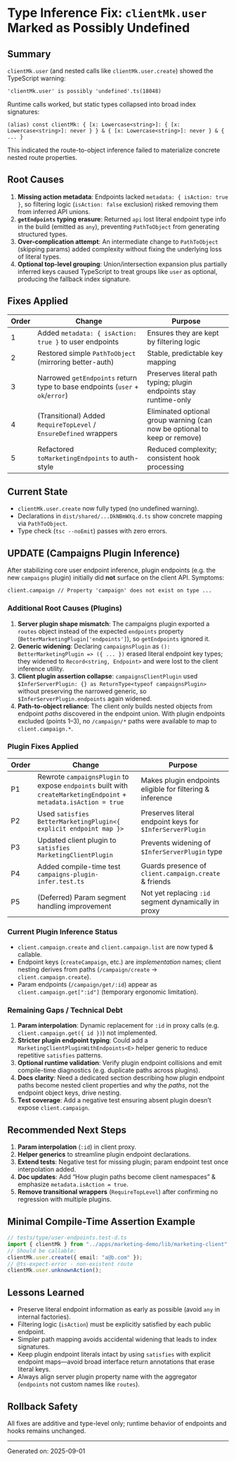 # Type Inference Fix: `clientMk.user` Marked as Possibly Undefined

## Summary

`clientMk.user` (and nested calls like `clientMk.user.create`) showed the TypeScript warning:

```
'clientMk.user' is possibly 'undefined'.ts(18048)
```

Runtime calls worked, but static types collapsed into broad index signatures:

```
(alias) const clientMk: { [x: Lowercase<string>]: { [x: Lowercase<string>]: never } } & { [x: Lowercase<string>]: never } & { ... }
```

This indicated the route-to-object inference failed to materialize concrete nested route properties.

## Root Causes

1. **Missing action metadata**: Endpoints lacked `metadata: { isAction: true }`, so filtering logic (`isAction: false` exclusion) risked removing them from inferred API unions.
2. **`getEndpoints` typing erasure**: Returned `api` lost literal endpoint type info in the build (emitted as `any`), preventing `PathToObject` from generating structured types.
3. **Over-complication attempt**: An intermediate change to `PathToObject` (skipping params) added complexity without fixing the underlying loss of literal types.
4. **Optional top-level grouping**: Union/intersection expansion plus partially inferred keys caused TypeScript to treat groups like `user` as optional, producing the fallback index signature.

## Fixes Applied

| Order | Change                                                                        | Purpose                                                                   |
| ----- | ----------------------------------------------------------------------------- | ------------------------------------------------------------------------- |
| 1     | Added `metadata: { isAction: true }` to user endpoints                        | Ensures they are kept by filtering logic                                  |
| 2     | Restored simple `PathToObject` (mirroring better-auth)                        | Stable, predictable key mapping                                           |
| 3     | Narrowed `getEndpoints` return type to base endpoints (`user` + `ok`/`error`) | Preserves literal path typing; plugin endpoints stay runtime-only         |
| 4     | (Transitional) Added `RequireTopLevel` / `EnsureDefined` wrappers             | Eliminated optional group warning (can now be optional to keep or remove) |
| 5     | Refactored `toMarketingEndpoints` to auth-style                               | Reduced complexity; consistent hook processing                            |

## Current State

- `clientMk.user.create` now fully typed (no undefined warning).
- Declarations in `dist/shared/...DkNBmWXq.d.ts` show concrete mapping via `PathToObject`.
- Type check (`tsc --noEmit`) passes with zero errors.

## UPDATE (Campaigns Plugin Inference)

After stabilizing core user endpoint inference, plugin endpoints (e.g. the new `campaigns` plugin) initially did **not** surface on the client API. Symptoms:

```
client.campaign // Property 'campaign' does not exist on type ...
```

### Additional Root Causes (Plugins)

1. **Server plugin shape mismatch**: The campaigns plugin exported a `routes` object instead of the expected `endpoints` property (`BetterMarketingPlugin['endpoints']`), so `getEndpoints` ignored it.
2. **Generic widening**: Declaring `campaignsPlugin` as `(): BetterMarketingPlugin => ({ ... })` erased literal endpoint key types; they widened to `Record<string, Endpoint>` and were lost to the client inference utility.
3. **Client plugin assertion collapse**: `campaignsClientPlugin` used `$InferServerPlugin: {} as ReturnType<typeof campaignsPlugin>` without preserving the narrowed generic, so `$InferServerPlugin.endpoints` again widened.
4. **Path-to-object reliance**: The client only builds nested objects from endpoint _paths_ discovered in the endpoint union. With plugin endpoints excluded (points 1–3), no `/campaign/*` paths were available to map to `client.campaign.*`.

### Plugin Fixes Applied

| Order | Change                                                                                                            | Purpose                                                   |
| ----- | ----------------------------------------------------------------------------------------------------------------- | --------------------------------------------------------- |
| P1    | Rewrote `campaignsPlugin` to expose `endpoints` built with `createMarketingEndpoint` + `metadata.isAction = true` | Makes plugin endpoints eligible for filtering & inference |
| P2    | Used `satisfies BetterMarketingPlugin<{ explicit endpoint map }>`                                                 | Preserves literal endpoint keys for `$InferServerPlugin`  |
| P3    | Updated client plugin to `satisfies MarketingClientPlugin`                                                        | Prevents widening of `$InferServerPlugin` type            |
| P4    | Added compile-time test `campaigns-plugin-infer.test.ts`                                                          | Guards presence of `client.campaign.create` & friends     |
| P5    | (Deferred) Param segment handling improvement                                                                     | Not yet replacing `:id` segment dynamically in proxy      |

### Current Plugin Inference Status

- `client.campaign.create` and `client.campaign.list` are now typed & callable.
- Endpoint keys (`createCampaign`, etc.) are _implementation_ names; client nesting derives from paths (`/campaign/create` → `client.campaign.create`).
- Param endpoints (`/campaign/get/:id`) appear as `client.campaign.get[":id"]` (temporary ergonomic limitation).

### Remaining Gaps / Technical Debt

1. **Param interpolation**: Dynamic replacement for `:id` in proxy calls (e.g. `client.campaign.get({ id })`) not implemented.
2. **Stricter plugin endpoint typing**: Could add a `MarketingClientPluginWithEndpoints<E>` helper generic to reduce repetitive `satisfies` patterns.
3. **Optional runtime validation**: Verify plugin endpoint collisions and emit compile-time diagnostics (e.g. duplicate paths across plugins).
4. **Docs clarity**: Need a dedicated section describing how plugin endpoint paths become nested client properties and why the _paths_, not the endpoint object keys, drive nesting.
5. **Test coverage**: Add a negative test ensuring absent plugin doesn’t expose `client.campaign`.

## Recommended Next Steps

1. **Param interpolation** (`:id`) in client proxy.
2. **Helper generics** to streamline plugin endpoint declarations.
3. **Extend tests**: Negative test for missing plugin; param endpoint test once interpolation added.
4. **Doc updates**: Add “How plugin paths become client namespaces” & emphasize `metadata.isAction = true`.
5. **Remove transitional wrappers** (`RequireTopLevel`) after confirming no regression with multiple plugins.

## Minimal Compile-Time Assertion Example

```ts
// tests/type/user-endpoints.test-d.ts
import { clientMk } from "../apps/marketing-demo/lib/marketing-client";
// Should be callable:
clientMk.user.create({ email: "a@b.com" });
// @ts-expect-error - non-existent route
clientMk.user.unknownAction();
```

## Lessons Learned

- Preserve literal endpoint information as early as possible (avoid `any` in internal factories).
- Filtering logic (`isAction`) must be explicitly satisfied by each public endpoint.
- Simpler path mapping avoids accidental widening that leads to index signatures.
- Keep plugin endpoint literals intact by using `satisfies` with explicit endpoint maps—avoid broad interface return annotations that erase literal keys.
- Always align server plugin property name with the aggregator (`endpoints` not custom names like `routes`).

## Rollback Safety

All fixes are additive and type-level only; runtime behavior of endpoints and hooks remains unchanged.

---

Generated on: 2025-09-01
